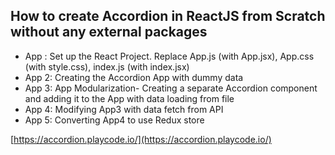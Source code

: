 ## How to create Accordion in ReactJS from Scratch without any external packages

- App  : Set up the React Project. Replace App.js (with App.jsx), App.css (with style.css), index.js (with index.jsx)
- App 2: Creating the Accordion App with dummy data
- App 3: App Modularization- Creating a separate Accordion component and adding it to the App with data loading from file
- App 4: Modifying App3 with data fetch from API 
- App 5: Converting App4 to use Redux store 


[https://accordion.playcode.io/](https://accordion.playcode.io/)
